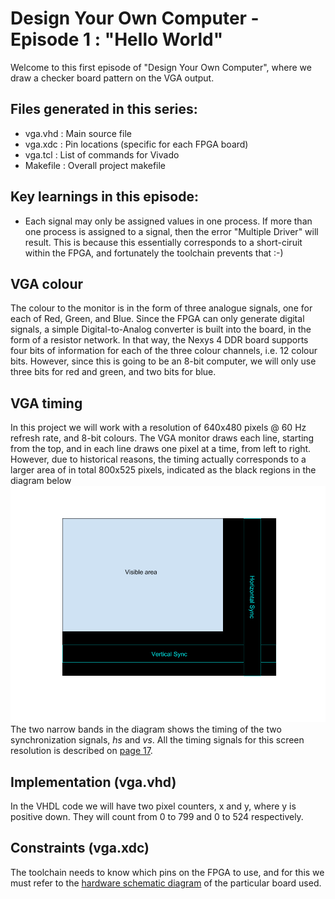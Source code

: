 # Design Your Own Computer - Episode 1 : "Hello World"

Welcome to this first episode of "Design Your Own Computer", where we draw a
checker board pattern on the VGA output.

## Files generated in this series:
* vga.vhd   : Main source file
* vga.xdc   : Pin locations (specific for each FPGA board)
* vga.tcl   : List of commands for Vivado
* Makefile  : Overall project makefile

## Key learnings in this episode:
* Each signal may only be assigned values in one process. If more than one process
is assigned to a signal, then the error "Multiple Driver" will result. This is
because this essentially corresponds to a short-ciruit within the FPGA, and
fortunately the toolchain prevents that :-)

## VGA colour
The colour to the monitor is in the form of three analogue signals, one for each of Red, Green,
and Blue. Since the FPGA can only generate digital signals, a simple Digital-to-Analog converter
is built into the board, in the form of a resistor network. In that way, the Nexys 4 DDR board
supports four bits of information for each of the three colour channels, i.e. 12 colour bits.
However, since this is going to be an 8-bit computer, we will only use three bits for red and green,
and two bits for blue.

## VGA timing
In this project we will work with a resolution of 640x480 pixels @ 60 Hz refresh rate, and 8-bit colours.
The VGA monitor draws each line, starting from the top, and in each line draws one pixel at a time, from
left to right.
However, due to historical reasons, the timing actually corresponds to a larger area of in total 800x525 pixels,
indicated as the black regions in the diagram below
![VGA timing](VGA_Timing.png)
The two narrow bands in the diagram shows the timing of the two synchronization signals, *hs* and *vs*.
All the timing signals for this screen resolution is described on
[page 17](http://caxapa.ru/thumbs/361638/DMTv1r11.pdf).

## Implementation (vga.vhd)
In the VHDL code we will have two pixel counters, x and y, where y is positive down. They will count from 0 to 799
and 0 to 524 respectively.

## Constraints (vga.xdc)
The toolchain needs to know which pins on the FPGA to use, and for this we must refer to the
[hardware schematic diagram](https://reference.digilentinc.com/_media/reference/programmable-logic/nexys-4-ddr/nexys-4-ddr_sch.pdf)
of the particular board used.

